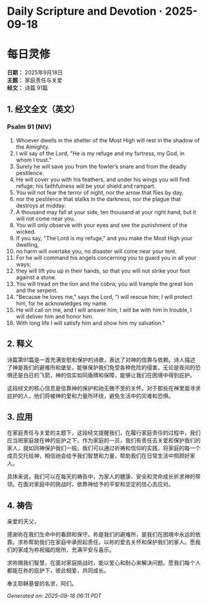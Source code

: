 # Daily Scripture and Devotion · 2025-09-18

# 每日灵修

**日期：** 2025年9月18日  
**主题：** 家庭责任与关爱  
**经文：** 诗篇 91篇

## 1. 经文全文（英文）

### Psalm 91 (NIV)
1. Whoever dwells in the shelter of the Most High will rest in the shadow of the Almighty.
2. I will say of the Lord, "He is my refuge and my fortress, my God, in whom I trust."
3. Surely he will save you from the fowler’s snare and from the deadly pestilence.
4. He will cover you with his feathers, and under his wings you will find refuge; his faithfulness will be your shield and rampart.
5. You will not fear the terror of night, nor the arrow that flies by day,
6. nor the pestilence that stalks in the darkness, nor the plague that destroys at midday.
7. A thousand may fall at your side, ten thousand at your right hand, but it will not come near you.
8. You will only observe with your eyes and see the punishment of the wicked.
9. If you say, "The Lord is my refuge," and you make the Most High your dwelling,
10. no harm will overtake you, no disaster will come near your tent.
11. For he will command his angels concerning you to guard you in all your ways;
12. they will lift you up in their hands, so that you will not strike your foot against a stone.
13. You will tread on the lion and the cobra; you will trample the great lion and the serpent.
14. "Because he loves me," says the Lord, "I will rescue him; I will protect him, for he acknowledges my name.
15. He will call on me, and I will answer him; I will be with him in trouble, I will deliver him and honor him.
16. With long life I will satisfy him and show him my salvation."

## 2. 释义

诗篇第91篇是一首充满安慰和保护的诗歌，表达了对神的信靠与依赖。诗人描述了神是我们的避难所和堡垒，能够保护我们免受各种危险的侵害。无论是夜间的恐惧还是白日的飞箭，神的信实如同盾牌和保障，能够让我们在困境中得到庇护。

这段经文的核心信息是信靠神的保护和祂无微不至的关怀。对于那些在神里面寻求庇护的人，他们将被神的爱和力量所环绕，避免生活中的灾难和恐惧。

## 3. 应用

在家庭责任与关爱的主题下，这段经文提醒我们，在履行家庭责任的过程中，我们应当把家庭放在神的庇护之下。作为家庭的一员，我们有责任去关爱和保护我们的家人，就如同神保护我们一般。我们可以通过祈祷和信仰的实践，将家庭的每一个成员交托给神，相信祂会给予我们智慧和力量，帮助我们在日常生活中照顾好家人。

具体来说，我们可以在每天的祷告中，为家人的健康、安全和灵命成长祈求神的带领。在面对家庭中的挑战时，依靠神给予的平安和坚定的信心去应对。

## 4. 祷告

亲爱的天父，

感谢祢在我们生命中的看顾和保守。祢是我们的避难所，是我们在困境中永远的依靠。求祢帮助我们在家庭中承担起责任，以祢的爱去关怀和保护我们的家人。愿我们的家成为祢祝福的居所，充满平安与喜乐。

求祢赐我们智慧，在面对家庭挑战时，能以爱心和耐心来解决问题。愿我们每个人都能在祢的庇护下，彼此相爱，共同成长。

奉主耶稣基督的名求，阿们。

_Generated on: 2025-09-18 06:11 PDT_
